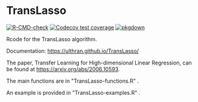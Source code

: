 # TransLasso

<!-- badges: start -->
[![R-CMD-check](https://github.com/Ulthran/TransLasso/workflows/R-CMD-check/badge.svg)](https://github.com/Ulthran/TransLasso/actions)
[![Codecov test coverage](https://codecov.io/gh/Ulthran/TransLasso/branch/main/graph/badge.svg)](https://app.codecov.io/gh/Ulthran/TransLasso?branch=main)
[![pkgdown](https://github.com/Ulthran/TransLasso/actions/workflows/pkgdown.yaml/badge.svg)](https://github.com/Ulthran/TransLasso/actions/workflows/pkgdown.yaml)
<!-- badges: end -->

Rcode for the TransLasso algorithm.

Documentation: https://ulthran.github.io/TransLasso/

The paper, Transfer Learning for High-dimensional Linear Regression, can be found at https://arxiv.org/abs/2006.10593.

The main functions are in "TransLasso-functions.R" .

An example is provided in "TransLasso-examples.R" .
